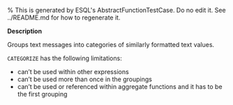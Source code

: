 % This is generated by ESQL's AbstractFunctionTestCase. Do no edit it. See ../README.md for how to regenerate it.

**Description**

Groups text messages into categories of similarly formatted text values.

`CATEGORIZE` has the following limitations:

* can’t be used within other expressions
* can’t be used more than once in the groupings
* can’t be used or referenced within aggregate functions and it has to be the first grouping

